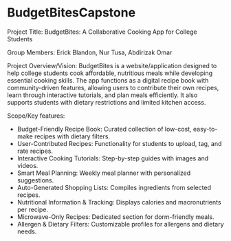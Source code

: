# BudgetBitesCapstone

Project Title:
BudgetBites: A Collaborative Cooking App for College Students

Group Members:
Erick Blandon, Nur Tusa, Abdirizak Omar

Project Overview/Vision:
BudgetBites is a website/application designed to help college students cook affordable, nutritious meals while developing essential cooking skills. The app functions as a digital recipe book with community-driven features, allowing users to contribute their own recipes, learn through interactive tutorials, and plan meals efficiently. It also supports students with dietary restrictions and limited kitchen access.

Scope/Key features:
- Budget-Friendly Recipe Book: Curated collection of low-cost, easy-to-make recipes with dietary filters.
- User-Contributed Recipes: Functionality for students to upload, tag, and rate recipes.
- Interactive Cooking Tutorials: Step-by-step guides with images and videos.
- Smart Meal Planning: Weekly meal planner with personalized suggestions.
- Auto-Generated Shopping Lists: Compiles ingredients from selected recipes.
- Nutritional Information & Tracking: Displays calories and macronutrients per recipe.
- Microwave-Only Recipes: Dedicated section for dorm-friendly meals.
- Allergen & Dietary Filters: Customizable profiles for allergens and dietary needs.
